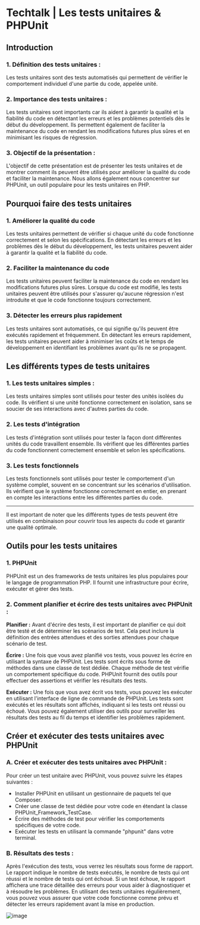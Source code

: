 # Techtalk | Les tests unitaires & PHPUnit

## Introduction

### 1. Définition des tests unitaires :

Les tests unitaires sont des tests automatisés qui permettent de vérifier le comportement individuel d'une partie du code, appelée unité.

### 2. Importance des tests unitaires :

Les tests unitaires sont importants car ils aident à garantir la qualité et la fiabilité du code en détectant les erreurs et les problèmes potentiels dès le début du développement.
Ils permettent également de faciliter la maintenance du code en rendant les modifications futures plus sûres et en minimisant les risques de régression.

### 3. Objectif de la présentation :

L'objectif de cette présentation est de présenter les tests unitaires et de montrer comment ils peuvent être utilisés pour améliorer la qualité du code et faciliter la maintenance.
Nous allons également nous concentrer sur PHPUnit, un outil populaire pour les tests unitaires en PHP.

## Pourquoi faire des tests unitaires

### 1. Améliorer la qualité du code

Les tests unitaires permettent de vérifier si chaque unité du code fonctionne correctement et selon les spécifications.
En détectant les erreurs et les problèmes dès le début du développement, les tests unitaires peuvent aider à garantir la qualité et la fiabilité du code.

### 2. Faciliter la maintenance du code

Les tests unitaires peuvent faciliter la maintenance du code en rendant les modifications futures plus sûres.
Lorsque du code est modifié, les tests unitaires peuvent être utilisés pour s'assurer qu'aucune régression n'est introduite et que le code fonctionne toujours correctement.

### 3. Détecter les erreurs plus rapidement

Les tests unitaires sont automatisés, ce qui signifie qu'ils peuvent être exécutés rapidement et fréquemment.
En détectant les erreurs rapidement, les tests unitaires peuvent aider à minimiser les coûts et le temps de développement en identifiant les problèmes avant qu'ils ne se propagent.

## Les différents types de tests unitaires

### 1. Les tests unitaires simples :

Les tests unitaires simples sont utilisés pour tester des unités isolées du code.
Ils vérifient si une unité fonctionne correctement en isolation, sans se soucier de ses interactions avec d'autres parties du code.

### 2. Les tests d'intégration

Les tests d'intégration sont utilisés pour tester la façon dont différentes unités du code travaillent ensemble.
Ils vérifient que les différentes parties du code fonctionnent correctement ensemble et selon les spécifications.

### 3. Les tests fonctionnels

Les tests fonctionnels sont utilisés pour tester le comportement d'un système complet, souvent en se concentrant sur les scénarios d'utilisation.
Ils vérifient que le système fonctionne correctement en entier, en prenant en compte les interactions entre les différentes parties du code.

------

Il est important de noter que les différents types de tests peuvent être utilisés en combinaison pour couvrir tous les aspects du code et garantir une qualité optimale.

## Outils pour les tests unitaires

### 1. PHPUnit

PHPUnit est un des frameworks de tests unitaires les plus populaires pour le langage de programmation PHP.
Il fournit une infrastructure pour écrire, exécuter et gérer des tests.

### 2. Comment planifier et écrire des tests unitaires avec PHPUnit :

**Planifier :**
Avant d'écrire des tests, il est important de planifier ce qui doit être testé et de déterminer les scénarios de test.
Cela peut inclure la définition des entrées attendues et des sorties attendues pour chaque scénario de test.

**Écrire :**
Une fois que vous avez planifié vos tests, vous pouvez les écrire en utilisant la syntaxe de PHPUnit.
Les tests sont écrits sous forme de méthodes dans une classe de test dédiée.
Chaque méthode de test vérifie un comportement spécifique du code.
PHPUnit fournit des outils pour effectuer des assertions et vérifier les résultats des tests.

**Exécuter :**
Une fois que vous avez écrit vos tests, vous pouvez les exécuter en utilisant l'interface de ligne de commande de PHPUnit.
Les tests sont exécutés et les résultats sont affichés, indiquant si les tests ont réussi ou échoué.
Vous pouvez également utiliser des outils pour surveiller les résultats des tests au fil du temps et identifier les problèmes rapidement.

## Créer et exécuter des tests unitaires avec PHPUnit

### A. Créer et exécuter des tests unitaires avec PHPUnit :

Pour créer un test unitaire avec PHPUnit, vous pouvez suivre les étapes suivantes :
* Installer PHPUnit en utilisant un gestionnaire de paquets tel que Composer.
* Créer une classe de test dédiée pour votre code en étendant la classe PHPUnit_Framework_TestCase.
* Écrire des méthodes de test pour vérifier les comportements spécifiques de votre code.
* Exécuter les tests en utilisant la commande "phpunit" dans votre terminal.

### B. Résultats des tests :

Après l'exécution des tests, vous verrez les résultats sous forme de rapport.
Le rapport indique le nombre de tests exécutés, le nombre de tests qui ont réussi et le nombre de tests qui ont échoué.
Si un test échoue, le rapport affichera une trace détaillée des erreurs pour vous aider à diagnostiquer et à résoudre les problèmes.
En utilisant des tests unitaires régulièrement, vous pouvez vous assurer que votre code fonctionne comme prévu et détecter les erreurs rapidement avant la mise en production.

![image](https://user-images.githubusercontent.com/109650634/218051291-b90aac0d-76e4-4301-8045-177349afb8d9.png)

